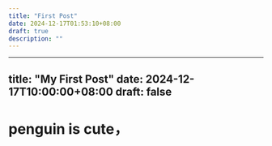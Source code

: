 ```yaml
---
title: "First Post"
date: 2024-12-17T01:53:10+08:00
draft: true
description: ""
---
```

---
title: "My First Post"
date: 2024-12-17T10:00:00+08:00
draft: false
---
# penguin is cute，